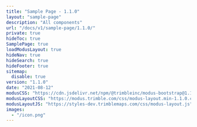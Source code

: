 ```yaml
---
title: "Sample Page - 1.1.0"
layout: "sample-page"
description: "All components"
url: "/docs/v1/sample-page/1.1.0/"
private: true
hideToc: true
SamplePage: true
loadModusLayout: true
hideNav: true
hideSearch: true
hideFooter: true
sitemap:
  disable: true
version: "1.1.0"
date: "2021-08-12"
modusCSS: "https://cdn.jsdelivr.net/npm/@trimbleinc/modus-bootstrap@1.1.0/dist/"
modusLayoutCSS: "https://modus.trimble.com/css/modus-layout.min-1.1.0.css"
modusLayoutJS: "https://styles-dev.trimblemaps.com/css/modus-layout.js"
images:
  - "/icon.png"
---
```


